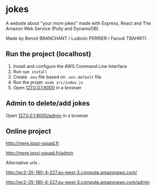 # jokes
A website about "your mom jokes" made with Express, React and The Amazon Web Service (Polly and DynamoDB).

Made by Benoit BRANCHANT / Ludovic PERRIER / Farouk TBAHRITI

Run the project (localhost)
---------------------------
1. Install and configure the AWS Command Line Interface
2. Run `npm install`
3. Create `.env` file based on `.env.default` file
4. Run the projet: `node src/index.js`
5. Open [127.0.0.1:8000](http://127.0.0.1:8000/) in a browser

Admin to delete/add jokes
-------------------------
Open [127.0.0.1:8000/admin](http://127.0.0.1:8000/admin) in a browser

Online project
--------------
http://mere.ipssi-squad.fr

http://mere.ipssi-squad.fr/admin

Alternative urls :

http://ec2-35-180-4-227.eu-west-3.compute.amazonaws.com/

http://ec2-35-180-4-227.eu-west-3.compute.amazonaws.com/admin
